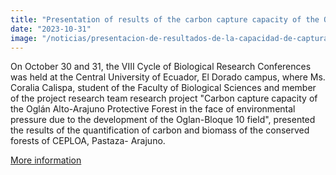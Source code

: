 ```yaml
---
title: "Presentation of results of the carbon capture capacity of the Oglán Alto Protective Forest"
date: "2023-10-31"
image: "/noticias/presentacion-de-resultados-de-la-capacidad-de-captura-de-carbono-del-bosque protector-oglan-alto.jpeg"
---
```


On October 30 and 31, the VIII Cycle of Biological Research Conferences was held at the Central University of Ecuador, El Dorado campus, where Ms. Coralia Calispa, student of the Faculty of Biological Sciences and member of the project research team research project "Carbon capture capacity of the Oglán Alto-Arajuno Protective Forest in the face of environmental pressure due to the development of the Oglan-Bloque 10 field", presented the results of the quantification of carbon and biomass of the conserved forests of CEPLOA, Pastaza- Arajuno.


[More information](https://ciclodeconferenciasccbbaa.blogspot.com/p/calendario-de-actividades.html)
